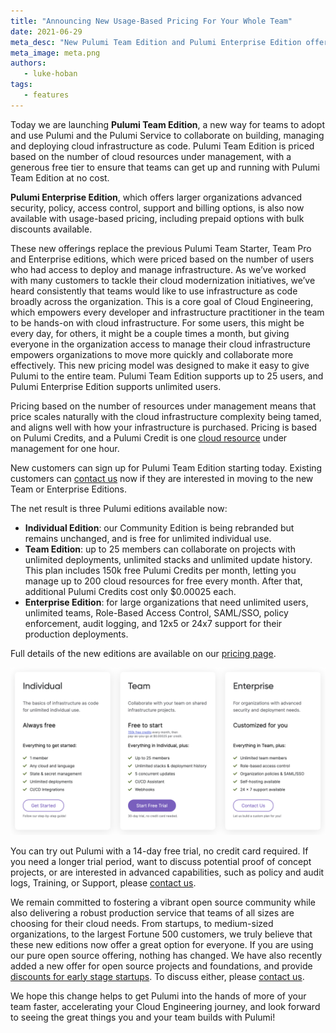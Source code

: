```yaml
---
title: "Announcing New Usage-Based Pricing For Your Whole Team"
date: 2021-06-29
meta_desc: "New Pulumi Team Edition and Pulumi Enterprise Edition offer usage-based pricing for your whole team"
meta_image: meta.png
authors:
   - luke-hoban
tags:
   - features
---
```


Today we are launching **Pulumi Team Edition**, a new way for teams to adopt and use Pulumi and the Pulumi Service to collaborate on building, managing and deploying cloud infrastructure as code. Pulumi Team Edition is priced based on the number of cloud resources under management, with a generous free tier to ensure that teams can get up and running with Pulumi Team Edition at no cost.

**Pulumi Enterprise Edition**, which offers larger organizations advanced security, policy, access control, support and billing options, is also now available with usage-based pricing, including prepaid options with bulk discounts available.

<!--more-->

These new offerings replace the previous Pulumi Team Starter, Team Pro and Enterprise editions, which were priced based on the number of users who had access to deploy and manage infrastructure.  As we’ve worked with many customers to tackle their cloud modernization initiatives, we’ve heard consistently that teams would like to use infrastructure as code broadly across the organization.  This is a core goal of Cloud Engineering, which empowers every developer and infrastructure practitioner in the team to be hands-on with cloud infrastructure.  For some users, this might be every day, for others, it might be a couple times a month, but giving everyone in the organization access to manage their cloud infrastructure empowers organizations to move more quickly and collaborate more effectively.  This new pricing model was designed to make it easy to give Pulumi to the entire team.  Pulumi Team Edition supports up to 25 users, and Pulumi Enterprise Edition supports unlimited users.

Pricing based on the number of resources under management means that price scales naturally with the cloud infrastructure complexity being tamed, and aligns well with how your infrastructure is purchased.  Pricing is based on Pulumi Credits, and a Pulumi Credit is one [cloud resource](/docs/intro/concepts/resources/) under management for one hour.

New customers can sign up for Pulumi Team Edition starting today.  Existing customers can [contact us](/contact/) now if they are interested in moving to the new Team or Enterprise Editions.

The net result is three Pulumi editions available now:

* **Individual Edition**: our Community Edition is being rebranded but remains unchanged, and is free for unlimited individual use.
* **Team Edition**: up to 25 members can collaborate on projects with unlimited deployments, unlimited stacks and unlimited update history. This plan includes 150k free Pulumi Credits per month, letting you manage up to 200 cloud resources for free every month. After that, additional Pulumi Credits cost only $0.00025 each.
* **Enterprise Edition**: for large organizations that need unlimited users, unlimited teams, Role-Based Access Control, SAML/SSO, policy enforcement, audit logging, and 12x5 or 24x7 support for their production deployments.

Full details of the new editions are available on our [pricing page](/pricing/).

![Pricing Page](pricing-page.png)

You can try out Pulumi with a 14-day free trial, no credit card required. If you need a longer trial period, want to discuss potential proof of concept projects, or are interested in advanced capabilities, such as policy and audit logs, Training, or Support, please [contact us](/contact/).

We remain committed to fostering a vibrant open source community while also delivering a robust production service that teams of all sizes are choosing for their cloud needs. From startups, to medium-sized organizations, to the largest Fortune 500 customers, we truly believe that these new editions now offer a great option for everyone. If you are using our pure open source offering, nothing has changed. We have also recently added a new offer for open source projects and foundations, and provide [discounts for early stage startups](/pricing/open-source-free-tier/). To discuss either, please [contact us](/contact/).

We hope this change helps to get Pulumi into the hands of more of your team faster, accelerating your Cloud Engineering journey, and look forward to seeing the great things you and your team builds with Pulumi!
